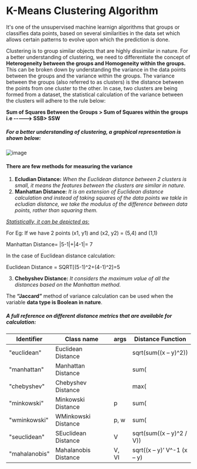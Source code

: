 # K-Means Clustering Algorithm

It's one of the unsupervised machine learnign algorithms that groups or classifies data points, based on several similarities in the data set which allows certain patterns to evolve upon which the prediction is done.

Clustering is to group similar objects that are highly dissimilar in nature. For a better understanding of clustering, we need to differentiate the concept of **Heterogeneity between the groups and Homogeneity within the groups.**  This can be broken down by understanding the variance in the data points between the groups and the variance within the groups. The variance between the groups (also referred to as clusters) is the distance between the points from one cluster to the other. In case, two clusters are being formed from a dataset, the statistical calculation of the variance between the clusters will adhere to the rule below:

  **Sum of Squares Between the Groups > Sum of Squares within the groups i.e -----> SSB> SSW**

##### For a better understanding of clustering, a graphical representation is shown below:

![image](https://user-images.githubusercontent.com/30498799/115366678-1d45b100-a1f8-11eb-9a80-3d1c2a29f1a6.png)

#### There are few methods for measuring the variance

1.  **Ecludian Distance:** _When the Euclidean distance between 2 clusters is small, it means the features between the clusters are similar in nature._
2.  **Manhattan Distance:** _It is an extension of Euclidean distance calculation and instead of taking squares of the data points we takle in ecludian distance, we take the modulus of the difference between data points, rather than squaring them._

<u> _Statistically, it can be depicted as_: </u>

For Eg: If we have 2 points (x1, y1) and (x2, y2) = (5,4) and (1,1)

Manhattan Distance= |5-1|+|4-1|= 7

In the case of Euclidean distance calculation:

Euclidean Distance = SQRT[(5-1)^2+(4-1)^2]=5

3.  **Chebyshev Distance:** _It considers the maximum value of all the distances based on the Manhattan method._


The **“Jaccard”** method of variance calculation can be used when the variable **data type is Boolean in nature**.

##### A full reference on different distance metrics that are available for calculation:

|Identifier|Class name|args|Distance Function|
|----|-----|-------|-------|
|"euclidean"|Euclidean Distance||sqrt(sum((x – y)^2))|
|"manhattan"|Manhattan Distance||sum(|x – y|)|
|"chebyshev"|Chebyshev Distance||max(|x – y|)|
|"minkowski"|Minkowski Distance|p|sum(|x – y|^p)^(1/p)|
|"wminkowski"|WMinkowski Distance|p, w|sum(|w * (x – y)|^p)^(1/p)|
|"seuclidean"|SEuclidean Distance|V|sqrt(sum((x – y)^2 / V))|
|"mahalanobis"|Mahalanobis Distance|V, VI|sqrt((x – y)’ V^-1 (x – y)|

